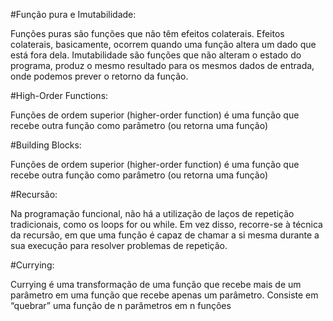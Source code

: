 #Função pura e Imutabilidade:

Funções puras são funções que não têm efeitos colaterais. Efeitos colaterais, basicamente, ocorrem quando uma função altera um dado que está fora dela. 
Imutabilidade são funções que não alteram o estado do programa, produz o mesmo resultado para os mesmos dados de entrada, onde podemos prever o retorno da função. 

#High-Order Functions:

Funções de ordem superior (higher-order function) é uma função que recebe outra função como parâmetro (ou retorna uma função)

#Building Blocks:

Funções de ordem superior (higher-order function) é uma função que recebe outra função como parâmetro (ou retorna uma função)

#Recursão:

Na programação funcional, não há a utilização de laços de repetição tradicionais, como os loops for ou while. Em vez disso, recorre-se à técnica da recursão, em que uma função é capaz de chamar a si mesma durante a sua execução para resolver problemas de repetição.

#Currying:

Currying é uma transformação de uma função que recebe mais de um parâmetro em uma função que recebe apenas um parâmetro. Consiste em “quebrar” uma função de n parâmetros em n funções
